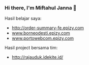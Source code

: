 ### Hi there, I'm Miftahul Janna 👋



Hasil belajar saya: 
- http://order-summary-fe.epizy.com
- www.borneodesti.epizy.com
- www.portowebcom.epizy.com

Hasil project bersama tim:
- http://rajauduk.idekite.id/

<!--
**miftahuljna127/miftahuljna127** is a ✨ _special_ ✨ repository because its `README.md` (this file) appears on your GitHub profile.

Here are some ideas to get you started:

- 🔭 I’m currently working on ...
- 🌱 I’m currently learning ...
- 👯 I’m looking to collaborate on ...
- 🤔 I’m looking for help with ...
- 💬 Ask me about ...
- 📫 How to reach me: ...
- 😄 Pronouns: ...
- ⚡ Fun fact: ...
-->
